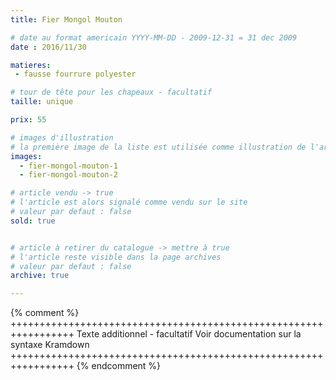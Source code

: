 ```yaml
---
title: Fier Mongol Mouton

# date au format americain YYYY-MM-DD - 2009-12-31 = 31 dec 2009
date : 2016/11/30

matieres:
 - fausse fourrure polyester

# tour de tête pour les chapeaux - facultatif
taille: unique

prix: 55

# images d'illustration
# la première image de la liste est utilisée comme illustration de l'article dans les pages de listing.
images:
  - fier-mongol-mouton-1
  - fier-mongol-mouton-2

# article vendu -> true
# l'article est alors signalé comme vendu sur le site
# valeur par defaut : false
sold: true


# article à retirer du catalogue -> mettre à true
# l'article reste visible dans la page archives
# valeur par defaut : false
archive: true

---
```

{% comment %} +++++++++++++++++++++++++++++++++++++++++++++++++++++++++++++++++
              Texte additionnel - facultatif
              Voir documentation sur la syntaxe Kramdown
+++++++++++++++++++++++++++++++++++++++++++++++++++++++++++++++++ {% endcomment %}
